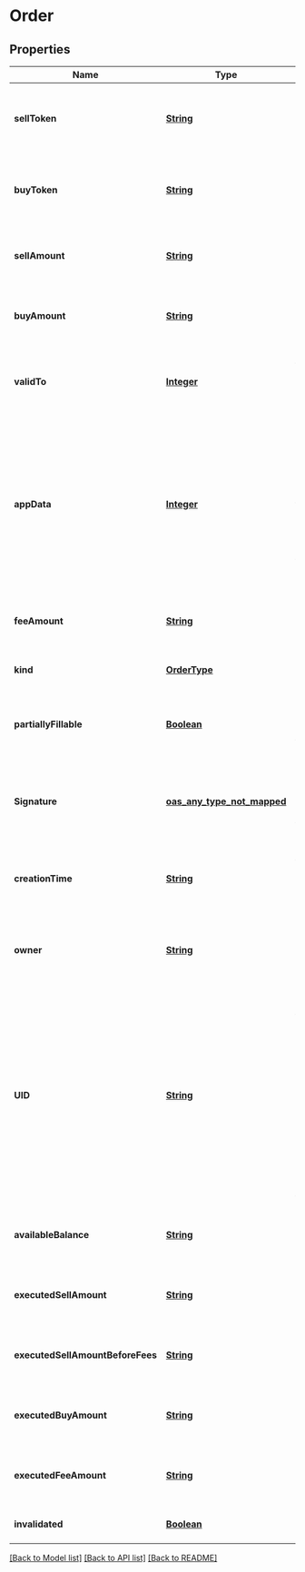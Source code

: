 # Order

## Properties

| Name                             | Type                               | Description                                                                                                                                                                          | Notes                        |
| -------------------------------- | ---------------------------------- | ------------------------------------------------------------------------------------------------------------------------------------------------------------------------------------ | ---------------------------- |
| **sellToken**                    | [**String**](string.md)            | Ethereum 40 byte address encoded as a hex with &#x60;0x&#x60; prefix.                                                                                                                | [optional] [default to null] |
| **buyToken**                     | [**String**](string.md)            | Ethereum 40 byte address encoded as a hex with &#x60;0x&#x60; prefix.                                                                                                                | [optional] [default to null] |
| **sellAmount**                   | [**String**](string.md)            | Amount of a token. uint256 encoded in decimal.                                                                                                                                       | [optional] [default to null] |
| **buyAmount**                    | [**String**](string.md)            | Amount of a token. uint256 encoded in decimal.                                                                                                                                       | [optional] [default to null] |
| **validTo**                      | [**Integer**](integer.md)          | Unix timestamp until the order is valid. uint32.                                                                                                                                     | [optional] [default to null] |
| **appData**                      | [**Integer**](integer.md)          | Arbitrary identifier sent along with the order. Could be used to track the interface or other meta-aspects of the order. uint32 encoded                                              | [optional] [default to null] |
| **feeAmount**                    | [**String**](string.md)            | Amount of a token. uint256 encoded in decimal.                                                                                                                                       | [optional] [default to null] |
| **kind**                         | [**OrderType**](OrderType.md)      |                                                                                                                                                                                      | [optional] [default to null] |
| **partiallyFillable**            | [**Boolean**](boolean.md)          | Is this a fill-or-kill order or a partially fillable order?                                                                                                                          | [optional] [default to null] |
| **Signature**                    | [**oas_any_type_not_mapped**](.md) | 65 bytes encoded as hex with &#x60;0x&#x60; prefix. r + s + v from the spec.                                                                                                         | [optional] [default to null] |
| **creationTime**                 | [**String**](string.md)            | Creation time of the order. Encoded as ISO 8601 UTC.                                                                                                                                 | [optional] [default to null] |
| **owner**                        | [**String**](string.md)            | Ethereum 40 byte address encoded as a hex with &#x60;0x&#x60; prefix.                                                                                                                | [optional] [default to null] |
| **UID**                          | [**String**](string.md)            | Unique identifier for the order: 56 bytes encoded as hex with &#x60;0x&#x60; prefix. Bytes 0 to 32 are the order digest, bytes 30 to 52 the owner address and bytes 52..56 valid to, | [optional] [default to null] |
| **availableBalance**             | [**String**](string.md)            | Amount of a token. uint256 encoded in decimal.                                                                                                                                       | [optional] [default to null] |
| **executedSellAmount**           | [**String**](string.md)            | A big unsigned integer encoded in decimal.                                                                                                                                           | [optional] [default to null] |
| **executedSellAmountBeforeFees** | [**String**](string.md)            | A big unsigned integer encoded in decimal.                                                                                                                                           | [optional] [default to null] |
| **executedBuyAmount**            | [**String**](string.md)            | A big unsigned integer encoded in decimal.                                                                                                                                           | [optional] [default to null] |
| **executedFeeAmount**            | [**String**](string.md)            | A big unsigned integer encoded in decimal.                                                                                                                                           | [optional] [default to null] |
| **invalidated**                  | [**Boolean**](boolean.md)          | Has this order been invalidated?                                                                                                                                                     | [optional] [default to null] |

[[Back to Model list]](../README.md#documentation-for-models) [[Back to API list]](../README.md#documentation-for-api-endpoints) [[Back to README]](../README.md)
